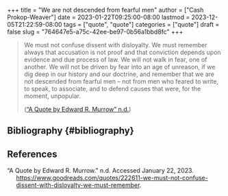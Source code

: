 +++
title = "We are not descended from fearful men"
author = ["Cash Prokop-Weaver"]
date = 2023-01-22T09:25:00-08:00
lastmod = 2023-12-05T21:22:59-08:00
tags = ["quote", "quote"]
categories = ["quote"]
draft = false
slug = "764647e5-a75c-42ee-be97-0b56a1bbd8fc"
+++

> We must not confuse dissent with disloyalty. We must remember always that accusation is not proof and that conviction depends upon evidence and due process of law. We will not walk in fear, one of another. We will not be driven by fear into an age of unreason, if we dig deep in our history and our doctrine, and remember that we are not descended from fearful men – not from men who feared to write, to speak, to associate, and to defend causes that were, for the moment, unpopular.
>
> (<a href="#citeproc_bib_item_1">“A Quote by Edward R. Murrow” n.d.</a>)


## Bibliography {#bibliography}

## References

<style>.csl-entry{text-indent: -1.5em; margin-left: 1.5em;}</style><div class="csl-bib-body">
  <div class="csl-entry"><a id="citeproc_bib_item_1"></a>“A Quote by Edward R. Murrow.” n.d. Accessed January 22, 2023. <a href="https://www.goodreads.com/quotes/222611-we-must-not-confuse-dissent-with-disloyalty-we-must-remember">https://www.goodreads.com/quotes/222611-we-must-not-confuse-dissent-with-disloyalty-we-must-remember</a>.</div>
</div>
